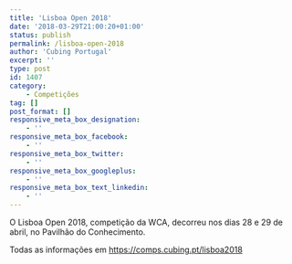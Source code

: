 ```yaml
---
title: 'Lisboa Open 2018'
date: '2018-03-29T21:00:20+01:00'
status: publish
permalink: /lisboa-open-2018
author: 'Cubing Portugal'
excerpt: ''
type: post
id: 1407
category:
    - Competições
tag: []
post_format: []
responsive_meta_box_designation:
    - ''
responsive_meta_box_facebook:
    - ''
responsive_meta_box_twitter:
    - ''
responsive_meta_box_googleplus:
    - ''
responsive_meta_box_text_linkedin:
    - ''
---
```

O Lisboa Open 2018, competição da WCA, decorreu nos dias 28 e 29 de abril, no Pavilhão do Conhecimento.

Todas as informações em <https://comps.cubing.pt/lisboa2018>
